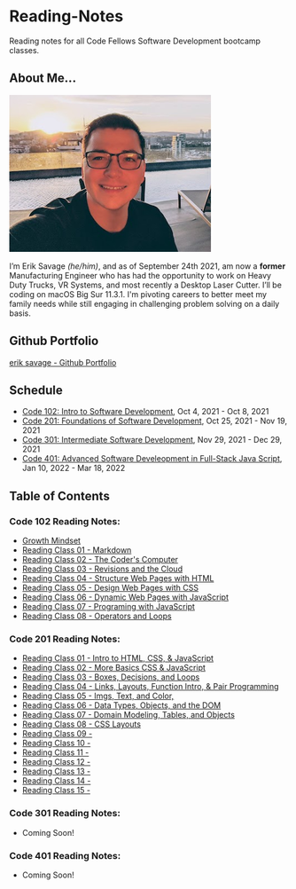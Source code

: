 # Reading-Notes
Reading notes for all Code Fellows Software Development bootcamp classes.

## About Me...
![Erik Picture](erik_profile_pic_headshot.jpg)

I’m Erik Savage *(he/him)*, and as of September 24th 2021, am now a **former** Manufacturing Engineer who has had the opportunity to work on Heavy Duty Trucks, VR Systems, and most recently a Desktop Laser Cutter. I’ll be coding on macOS Big Sur 11.3.1. I'm pivoting careers to better meet my family needs while still engaging in challenging problem solving on a daily basis.

## Github Portfolio
[erik savage - Github Portfolio](https://github.com/eriksavage)

## Schedule
- [Code 102: Intro to Software Development](https://www.codefellows.org/courses/code-102/intro-to-software-development/), Oct 4, 2021 - Oct 8, 2021
- [Code 201: Foundations of Software Development](https://www.codefellows.org/courses/code-201/foundations-of-software-development/), Oct 25, 2021 - Nov 19, 2021
- [Code 301: Intermediate Software Development](https://www.codefellows.org/courses/code-301/intermediate-software-development/), Nov 29, 2021 - Dec 29, 2021
- [Code 401: Advanced Software Develeopment in Full-Stack Java Script](https://www.codefellows.org/courses/code-401/advanced-software-development-in-full-stack-javascript/), Jan 10, 2022 - Mar 18, 2022

## Table of Contents
### Code 102 Reading Notes:
- [Growth Mindset](class102-growthmind.md)
- [Reading Class 01 - Markdown](class102-01.md)
- [Reading Class 02 - The Coder's Computer](class102-02.md)
- [Reading Class 03 - Revisions and the Cloud](class102-03.md)
- [Reading Class 04 - Structure Web Pages with HTML](class102-04.md)
- [Reading Class 05 - Design Web Pages with CSS](class102-05.md)
- [Reading Class 06 - Dynamic Web Pages with JavaScript](class102-06.md)
- [Reading Class 07 - Programing with JavaScript](class102-07.md)
- [Reading Class 08 - Operators and Loops](class102-08.md)

### Code 201 Reading Notes:
- [Reading Class 01 - Intro to HTML, CSS, & JavaScript ](class201-01.md)
- [Reading Class 02 - More Basics CSS & JavaScript](class201-02.md)
- [Reading Class 03 - Boxes, Decisions, and Loops](class201-03.md)
- [Reading Class 04 - Links, Layouts, Function Intro, & Pair Programming ](class201-04.md)
- [Reading Class 05 - Imgs, Text, and Color, ](class201-05.md)
- [Reading Class 06 - Data Types, Objects, and the DOM](class201-06.md)
- [Reading Class 07 - Domain Modeling, Tables, and Objects](class201-07.md)
- [Reading Class 08 - CSS Layouts](class201-08.md)
- [Reading Class 09 - ](class201-09.md)
- [Reading Class 10 - ](class201-10.md)
- [Reading Class 11 - ](class201-11.md)
- [Reading Class 12 - ](class201-12.md)
- [Reading Class 13 - ](class201-13.md)
- [Reading Class 14 - ](class201-14.md)
- [Reading Class 15 - ](class201-15.md)

### Code 301 Reading Notes:
- Coming Soon!

### Code 401 Reading Notes:
- Coming Soon!